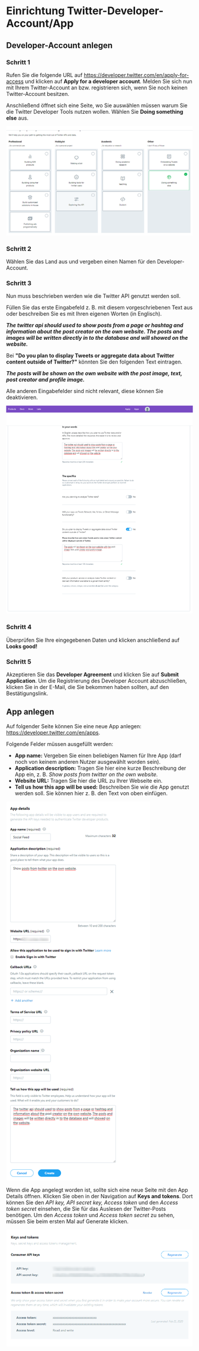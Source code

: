 # Einrichtung Twitter-Developer-Account/App

## Developer-Account anlegen

### Schritt 1

Rufen Sie die folgende URL auf https://developer.twitter.com/en/apply-for-access und klicken auf **Apply for a developer 
account**. Melden Sie sich nun mit Ihrem Twitter-Account an bzw. registrieren sich, wenn Sie noch keinen Twitter-Account 
besitzen.

Anschließend öffnet sich eine Seite, wo Sie auswählen müssen warum Sie die Twitter Developer Tools nutzen wollen. 
Wählen Sie **Doing something else** aus.

![](../_images/social-feed/twitter_dev_account_anlegen_1.png)  

### Schritt 2

Wählen Sie das Land aus und vergeben einen Namen für den Developer-Account.

### Schritt 3

Nun muss beschrieben werden wie die Twitter API genutzt werden soll.

Füllen Sie das erste Eingabefeld z. B. mit diesem vorgeschriebenen Text aus oder beschreiben Sie es mit Ihren eigenen 
Worten (in Englisch).

**_The twitter api should used to show posts from a page or hashtag and information about the post creator on the own 
website. The posts and images will be written directly in to the database and will showed on the website._**

Bei **"Do you plan to display Tweets or aggregate data about Twitter content outside of Twitter?"** könnten Sie den 
folgenden Text eintragen.

**_The posts will be shown on the own website with the post image, text, post creator and profile image._**

Alle anderen Eingabefelder sind nicht relevant, diese können Sie deaktivieren.

![](../_images/social-feed/twitter_dev_account_anlegen_2.png)  

### Schritt 4

Überprüfen Sie Ihre eingegebenen Daten und klicken anschließend auf **Looks good!**

### Schritt 5

Akzeptieren Sie das **Developer Agreement** und klicken Sie auf **Submit Application**. Um die Registrierung des 
Developer Account abzuschließen, klicken Sie in der E-Mail, die Sie bekommen haben sollten, auf den Bestätigungslink.

## App anlegen

Auf folgender Seite können Sie eine neue App anlegen: https://developer.twitter.com/en/apps.

Folgende Felder müssen ausgefüllt werden:
* **App name:** Vergeben Sie einen beliebigen Namen für Ihre App (darf noch von keinem anderen Nutzer ausgewählt worden 
sein).
* **Application description:** Tragen Sie hier eine kurze Beschreibung der App ein, z. B. _Show posts from twitter on the 
own website._
* **Website URL:** Tragen Sie hier die URL zu Ihrer Webseite ein.
* **Tell us how this app will be used:** Beschreiben Sie wie die App genutzt werden soll. Sie können hier z. B. den 
Text von oben einfügen.

![](../_images/social-feed/twitter_app_anlegen_1.png)

Wenn die App angelegt worden ist, sollte sich eine neue Seite mit den App Details öffnen. Klicken Sie oben in der 
Navigation auf **Keys and tokens**. Dort können Sie den _API key, API secret key, Access token_ und den _Access token 
secret_ einsehen, die Sie für das Auslesen der Twitter-Posts benötigen. Um den _Access token_ und _Access token secret_ 
zu sehen, müssen Sie beim ersten Mal auf Generate klicken.

![](../_images/social-feed/twitter_keys_tokens.png)
